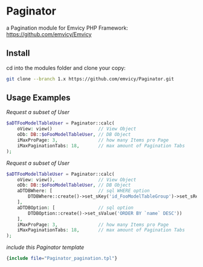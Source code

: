 
# Paginator

a Pagination module for Emvicy PHP Framework: https://github.com/emvicy/Emvicy

## Install

cd into the modules folder and clone your copy:

~~~bash
git clone --branch 1.x https://github.com/emvicy/Paginator.git
~~~

## Usage Examples

_Request a subset of User_  
~~~php
$aDTFooModelTableUser = Paginator::calc(
    oView: view()                 // View Object
    oDb: DB::$oFooModelTableUser, // DB Object
    iMaxProPage: 3,               // how many Items pro Page 
    iMaxPaginationTabs: 18,       // max amount of Pagination Tabs
);
~~~

_Request a subset of User_
~~~php
$aDTFooModelTableUser = Paginator::calc(
    oView: view(),                // View Object
    oDb: DB::$oFooModelTableUser, // DB Object
    aDTDBWhere: [                 // sql WHERE option
        DTDBWhere::create()->set_sKey('id_FooModelTableGroup')->set_sRelation('>=')->set_sValue(1)
    ],
    aDTDBOption: [                // sql option
        DTDBOption::create()->set_sValue('ORDER BY `name` DESC'))
    ],
    iMaxProPage: 3,               // how many Items pro Page 
    iMaxPaginationTabs: 18,       // max amount of Pagination Tabs
);
~~~

_include this Paginator template_  
~~~php
{include file="Paginator_pagination.tpl"}
~~~

